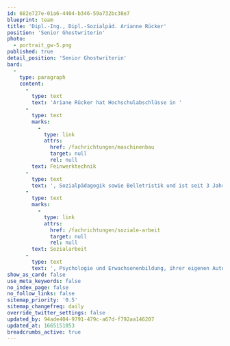 ```yaml
---
id: 682e727e-01a6-4404-b346-59a732bc38e7
blueprint: team
title: 'Dipl.-Ing., Dipl.-Sozialpäd. Arianne Rücker'
position: 'Senior Ghostwriterin'
photo:
  - portrait_gw-5.png
published: true
detail_position: 'Senior Ghostwriterin'
bard:
  -
    type: paragraph
    content:
      -
        type: text
        text: 'Ariane Rücker hat Hochschulabschlüsse in '
      -
        type: text
        marks:
          -
            type: link
            attrs:
              href: /fachrichtungen/maschinenbau
              target: null
              rel: null
        text: Feinwerktechnik
      -
        type: text
        text: ', Sozialpädagogik sowie Belletristik und ist seit 3 Jahren für GWriters als Ghostwriterin tätig. Basierend auf ihrer langjährigen beruflichen Tätigkeit in verschiedenen Bereichen der '
      -
        type: text
        marks:
          -
            type: link
            attrs:
              href: /fachrichtungen/soziale-arbeit
              target: null
              rel: null
        text: Sozialarbeit
      -
        type: text
        text: ', Psychologie und Erwachsenenbildung, ihrer eigenen Autorentätigkeit sowie ihrer früheren Arbeit im Bereich Forschung und Entwicklung kann Ariane Rücker nicht nur ein breites Spektrum an Auftragsthemen abdecken, sondern sich aufgrund ihrer Erfahrung in der Tätigkeit als technische Redakteurin auch zügig in neue Sachgebiete einarbeiten. Sie glänzt durch ihre zuverlässige Arbeitsweise sowie ihren professionellen Umgang mit unseren Kunden.'
show_as_card: false
use_meta_keywords: false
no_index_page: false
no_follow_links: false
sitemap_priority: '0.5'
sitemap_changefreq: daily
override_twitter_settings: false
updated_by: 94ade404-9791-479c-a67d-f792aa146207
updated_at: 1665151053
breadcrumbs_active: true
---
```

